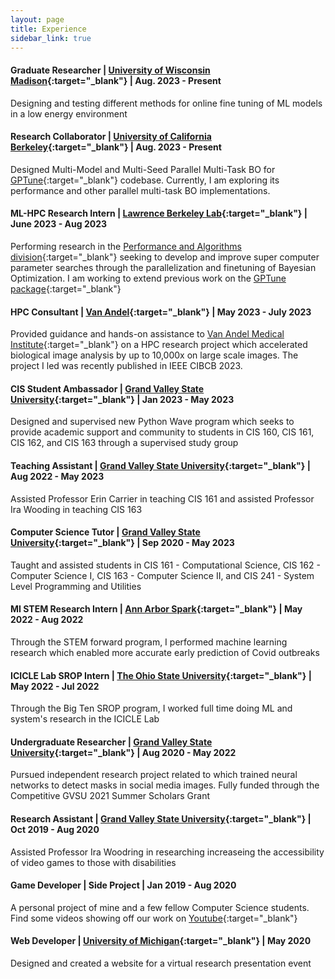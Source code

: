 ```yaml
---
layout: page
title: Experience
sidebar_link: true
---
```


#### Graduate Researcher | [University of Wisconsin Madison](https://www.cs.wisc.edu/){:target="_blank"} | Aug. 2023 - Present
Designing and testing different methods for online fine tuning of ML models in a low energy environment

#### Research Collaborator | [University of California Berkeley](https://www.berkeley.edu/){:target="_blank"} | Aug. 2023 - Present 
Designed Multi-Model and Multi-Seed Parallel Multi-Task BO for [GPTune](https://github.com/gptune/GPTune){:target="_blank"} codebase. Currently, I am exploring its performance and other parallel multi-task BO implementations. 

#### ML-HPC Research Intern | [Lawrence Berkeley Lab](https://www.lbl.gov/){:target="_blank"} | June 2023 - Aug 2023
Performing research in the [Performance and Algorithms division](https://crd.lbl.gov/divisions/amcr/computer-science-amcr/par/){:target="_blank"} seeking to develop and improve super computer parameter searches through the parallelization and finetuning of Bayesian Optimization. I am working to extend previous work on the [GPTune package](https://github.com/gptune/GPTune){:target="_blank"}


#### HPC Consultant | [Van Andel](https://www.vai.org/){:target="_blank"}  | May 2023 - July 2023
Provided guidance and hands-on assistance  to [Van Andel Medical Institute](https://www.vai.org/){:target="_blank"} on a HPC research project which accelerated biological image analysis by up to 10,000x on large scale images. The project I led was recently published in IEEE CIBCB 2023.

#### CIS Student Ambassador | [Grand Valley State University](https://www.gvsu.edu/){:target="_blank"}  | Jan 2023 - May 2023
Designed and supervised new Python Wave program which seeks to provide academic support and community to students in CIS 160, CIS 161, CIS 162, and CIS 163 through a supervised study group  

#### Teaching Assistant | [Grand Valley State University](https://www.gvsu.edu/){:target="_blank"}  | Aug 2022 - May 2023
Assisted Professor Erin Carrier in teaching CIS 161 and assisted Professor Ira Wooding in teaching CIS 163

#### Computer Science Tutor | [Grand Valley State University](https://www.gvsu.edu/){:target="_blank"} | Sep 2020 - May 2023
Taught and assisted students in CIS 161 - Computational Science, CIS 162 - Computer Science I, CIS 163 - Computer Science II, and CIS 241 - System Level Programming and Utilities

#### MI STEM Research Intern | [Ann Arbor Spark](https://annarborusa.org/){:target="_blank"} | May 2022 - Aug 2022
Through the STEM forward program, I performed machine learning research which enabled more accurate early prediction of Covid outbreaks

#### ICICLE Lab SROP Intern | [The Ohio State University](https://www.osu.edu/){:target="_blank"} | May 2022 - Jul 2022
Through the Big Ten SROP program, I worked full time doing ML and system's research in the ICICLE Lab

#### Undergraduate Researcher | [Grand Valley State University](https://www.gvsu.edu/){:target="_blank"} | Aug 2020 - May 2022
Pursued independent research project related to which trained neural networks to detect masks in social media images. Fully funded through the Competitive GVSU 2021 Summer Scholars Grant

#### Research Assistant | [Grand Valley State University](https://www.gvsu.edu/){:target="_blank"} | Oct 2019 - Aug 2020
Assisted Professor Ira Woodring in researching increaseing the accessibility of video games to those with disabilities

#### Game Developer | Side Project | Jan 2019 - Aug 2020
A personal project of mine and a few fellow Computer Science students. Find some videos showing off our work on [Youtube](https://www.youtube.com/channel/UCDFdkb_iQYe9R9Z5PhO-nKg){:target="_blank"}


####  Web Developer | [University of Michigan](https://umich.edu/){:target="_blank"} | May 2020
Designed and created a website for a virtual research presentation event


